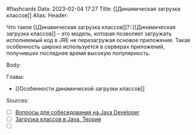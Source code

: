 #flashcards
Data: 2023-02-04 17:27
Title: [[Динамическая загрузка классов]]
Alias:
Header:

Что такое [[Динамическая загрузка классов]]?::[[Динамическая загрузка классов]] – это модель, которая позволяет загружать исполняемый код в JRE не перезагружая основое приложение. Такая особенность широко используется в серверах приложений, получивших последнее время высокую популярность.
<!--SR:!2023-03-13,3,150-->


Body:





Главы:
- [[Особенности динамической загрузки классов]]


Sources:
- [ ] [Вопросы для собеседования на Java Developer](https://github.com/enhorse/java-interview/blob/master/README.md#%D0%9E%D0%9E%D0%9F)
- [ ] [Загрузка классов в Java. Теория](https://habr.com/ru/post/103830/)
- [ ] []()
